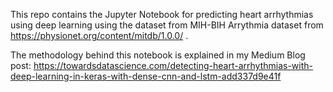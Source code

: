 

This repo contains the Jupyter Notebook for predicting heart arrhythmias using deep learning using the dataset from MIH-BIH Arrythmia dataset from https://physionet.org/content/mitdb/1.0.0/ .

The methodology behind this notebook is explained in my Medium Blog post: https://towardsdatascience.com/detecting-heart-arrhythmias-with-deep-learning-in-keras-with-dense-cnn-and-lstm-add337d9e41f
